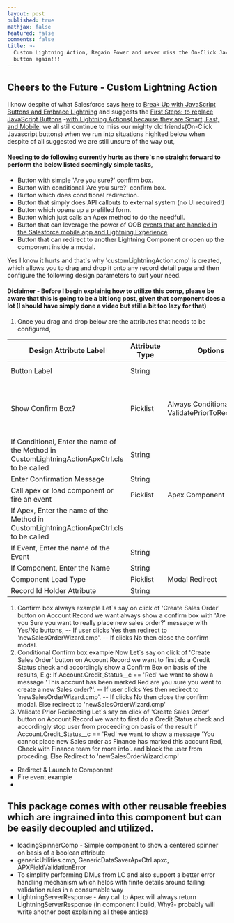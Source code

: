 ```yaml
---
layout: post
published: true
mathjax: false
featured: false
comments: false
title: >-
  Custom Lightning Action, Regain Power and never miss the On-Click JavaScript
  button again!!!
---
```

## Cheers to the Future - Custom Lightning Action

I know despite of what Salesforce says [here](https://developer.salesforce.com/blogs/developer-relations/2016/10/your-new-life-with-lightning-actions-smart-fast-and-mobile.html) to [Break Up with JavaScript Buttons and Embrace Lightning](https://developer.salesforce.com/blogs/developer-relations/?p=157981&preview=true) and suggests the [First Steps: to replace JavaScript Buttons](https://developer.salesforce.com/blogs/developer-relations/2016/09/take-the-first-steps-ways-you-can-replace-javascript-buttons.html)
-[with Lightning Actions( because they are Smart, Fast, and Mobile](https://developer.salesforce.com/blogs/developer-relations/2016/10/your-new-life-with-lightning-actions-smart-fast-and-mobile.html), we all still continue to miss our mighty old friends(On-Click Javascript buttons) when we run into situations highlted below when despite of all suggested we are still unsure of the way out,

#### Needing to do following currently hurts as there\`s no straight forward to perform the below listed seemingly simple tasks,

- Button with simple 'Are you sure?' confirm box.
- Button with conditional 'Are you sure?' confirm box.
- Button which does conditional redirection.
- Button that simply does API callouts to external system (no UI required!)
- Button which opens up a prefilled form.
- Button which just calls an Apex method to do the needfull.
- Button that can leverage the power of OOB [events that are handled in the Salesforce mobile app and Lightning Experience](https://developer.salesforce.com/docs/atlas.en-us.lightning.meta/lightning/events_one.htm) 
- Button that can redirect to another Lightning Component or open up the component inside a modal.

Yes I know it hurts and that\`s why 'customLightningAction.cmp' is created, which allows you to drag and drop it onto any record detail page and then configure the following design parameters to suit your need.

#### Diclaimer - Before I begin explainig how to utilize this comp, please be aware that this is going to be a bit long post, given that component does a lot (I should have simply done a video but still a bit too lazy for that)

1. Once you drag and drop below are the attributes that needs to be configured,

|    Design   Attribute Label                                                                       | Attribute Type | Options                                                         | Additional   Description                                                                                                         | Required?    |
|---------------------------------------------------------------------------------------------------|----------------|-----------------------------------------------------------------|----------------------------------------------------------------------------------------------------------------------------------|--------------|
| Button   Label                                                                                    | String         |                                                                 | The text to be displayed inside the button.                                                                                      | Yes          |
| Show   Confirm Box?                                                                               | Picklist       | Always     Conditional     Never     ValidatePriorToRedirecting | Always - 'Confirm box will be   shown always'     Conditional - 'Apex method defined in '      Never, ValidatePriorToRedirecting | Yes          |
| If   Conditional, Enter the name of the Method in CustomLightningActionApxCtrl.cls   to be called | String         |                                                                 |                                                                                                                                  |              |
| Enter   Confirmation Message                                                                      | String         |                                                                 |                                                                                                                                  |              |
| Call   apex or load component or fire an event                                                    | Picklist       | Apex     Component     Event                                    |                                                                                                                                  |              |
| If Apex,   Enter the name of the Method in CustomLightningActionApxCtrl.cls to be called          |                |                                                                 |                                                                                                                                  |              |
| If   Event, Enter the name of the Event                                                           | String         |                                                                 |                                                                                                                                  |              |
| If   Component, Enter the Name                                                                    | String         |                                                                 |                                                                                                                                  |              |
| Component   Load Type                                                                             | Picklist       | Modal     Redirect                                              |                                                                                                                                  |              |
| Record   Id Holder Attribute                                                                      | String         |                                                                 |                                                                                                                                  |              |

1. Confirm box always example
Let\`s say on click of 'Create Sales Order' button on Account Record we want always show a confirm box with 'Are you Sure you want to really place new sales order?' message with Yes/No buttons,
   -- If user clicks Yes then redirect to 'newSalesOrderWizard.cmp'.
   -- If clicks No then close the confirm modal.
2. Conditional Confirm box example
Now Let\`s say on click of 'Create Sales Order' button on Account Record we want to first do a Credit Status check and accordingly show a Confirm Box on basis of the results,
E.g:
If Account.Credit_Status__c == 'Red' we want to show a message 'This account has been marked Red are you sure   you want to create a new Sales order?'.
   -- If user clicks Yes then redirect to 'newSalesOrderWizard.cmp'.
   -- If clicks No then close the confirm modal.
Else redirect to 'newSalesOrderWizard.cmp'
3. Validate Prior Redirecting
Let\`s say on click of 'Create Sales Order' button on Account Record we want to first do a Credit Status check and accordingly stop user from proceeding on basis of the result 
If Account.Credit_Status__c == 'Red' we want to show a message 'You cannot place new Sales order as Finance has marked this account Red, Check with Finance team for more info'. and block the user from proceding.
Else Redirect to 'newSalesOrderWizard.cmp'
- Redirect & Launch to Component
- Fire event example
-


## This package comes with other reusable freebies which are ingrained into this component but can be easily decoupled and utilized.
- loadingSpinnerComp - Simple component to show a centered spinner on basis of a boolean attribute
- genericUtilities.cmp, GenericDataSaverApxCtrl.apxc, APXFieldValidationError
- To simplify performing DMLs from LC and also support a better error handling mechanism which helps with finite details around failing validation rules in a consumable way 
- LightningServerResponse - Any call to Apex will always return LightningServerResponse (in component I build, Why?- probably will write another post explaining all these antics)
